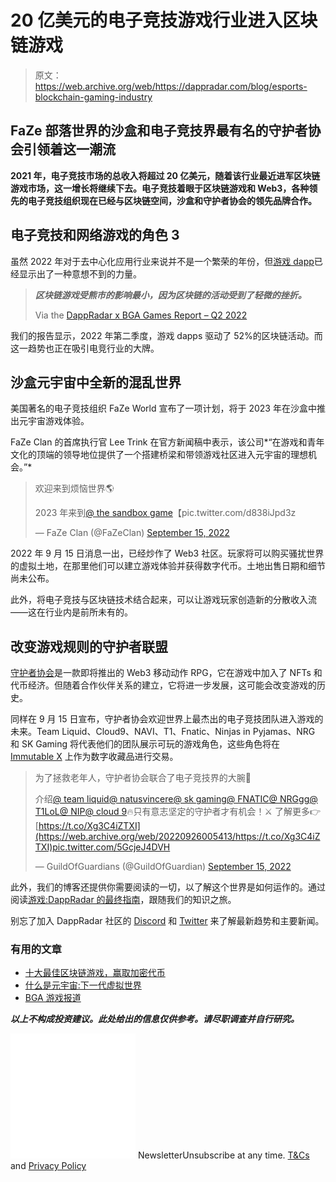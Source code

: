 # 20 亿美元的电子竞技游戏行业进入区块链游戏

> 原文：<https://web.archive.org/web/https://dappradar.com/blog/esports-blockchain-gaming-industry>

## FaZe 部落世界的沙盒和电子竞技界最有名的守护者协会引领着这一潮流

**2021 年，电子竞技市场的总收入将超过 20 亿美元，随着该行业最近进军区块链游戏市场，这一增长将继续下去。电子竞技着眼于区块链游戏和 Web3，各种领先的电子竞技组织现在已经与区块链空间，沙盒和守护者协会的领先品牌合作。**

## 电子竞技和网络游戏的角色 3

虽然 2022 年对于去中心化应用行业来说并不是一个繁荣的年份，但[游戏 dapp](https://web.archive.org/web/20220926005413/https://dappradar.com/topic/games)已经显示出了一种意想不到的力量。

> ***区块链游戏受熊市的影响最小，因为区块链的活动受到了轻微的挫折。***
> 
> Via the [DappRadar x BGA Games Report – Q2 2022](https://web.archive.org/web/20220926005413/https://dappradar.com/blog/dappradar-x-bga-games-report-q2-2022)

我们的报告显示，2022 年第二季度，游戏 dapps 驱动了 52%的区块链活动。而这一趋势也正在吸引电竞行业的大牌。

## 沙盒元宇宙中全新的混乱世界

美国著名的电子竞技组织 FaZe World 宣布了一项计划，将于 2023 年在沙盒中推出元宇宙游戏体验。

FaZe Clan 的首席执行官 Lee Trink 在官方新闻稿中表示，该公司*“在游戏和青年文化的顶端的领导地位提供了一个搭建桥梁和带领游戏社区进入元宇宙的理想机会。”*

> 欢迎来到烦恼世界🌎
> 
> 2023 年来到[@ the sandbox game](https://web.archive.org/web/20220926005413/https://twitter.com/TheSandboxGame?ref_src=twsrc%5Etfw)【pic.twitter.com/d838iJpd3z
> 
> — FaZe Clan (@FaZeClan) [September 15, 2022](https://web.archive.org/web/20220926005413/https://twitter.com/FaZeClan/status/1570397359493758984?ref_src=twsrc%5Etfw)

2022 年 9 月 15 日消息一出，已经炒作了 Web3 社区。玩家将可以购买骚扰世界的虚拟土地，在那里他们可以建立游戏体验并获得数字代币。土地出售日期和细节尚未公布。

此外，将电子竞技与区块链技术结合起来，可以让游戏玩家创造新的分散收入流——这在行业内是前所未有的。

## 改变游戏规则的守护者联盟

[守护者协会](https://web.archive.org/web/20220926005413/https://dappradar.com/immutablex/games/guild-of-guardians)是一款即将推出的 Web3 移动动作 RPG，它在游戏中加入了 NFTs 和代币经济。但随着合作伙伴关系的建立，它将进一步发展，这可能会改变游戏的历史。

同样在 9 月 15 日宣布，守护者协会欢迎世界上最杰出的电子竞技团队进入游戏的未来。Team Liquid、Cloud9、NAVI、T1、Fnatic、Ninjas in Pyjamas、NRG 和 SK Gaming 将代表他们的团队展示可玩的游戏角色，这些角色将在 [Immutable X](https://web.archive.org/web/20220926005413/https://dappradar.com/rankings/protocol/immutablex/category/games) 上作为数字收藏品进行交易。

> 为了拯救老年人，守护者协会联合了电子竞技界的大腕🤝
> 
> 介绍[@ team liquid](https://web.archive.org/web/20220926005413/https://twitter.com/TeamLiquid?ref_src=twsrc%5Etfw)[@ natusvincere](https://web.archive.org/web/20220926005413/https://twitter.com/natusvincere?ref_src=twsrc%5Etfw)[@ sk gaming](https://web.archive.org/web/20220926005413/https://twitter.com/SKGaming?ref_src=twsrc%5Etfw)[@ FNATIC](https://web.archive.org/web/20220926005413/https://twitter.com/FNATIC?ref_src=twsrc%5Etfw)[@ NRGgg](https://web.archive.org/web/20220926005413/https://twitter.com/NRGgg?ref_src=twsrc%5Etfw)[@ T1LoL](https://web.archive.org/web/20220926005413/https://twitter.com/T1LoL?ref_src=twsrc%5Etfw)[@ NIP](https://web.archive.org/web/20220926005413/https://twitter.com/NIP?ref_src=twsrc%5Etfw)[@ cloud 9](https://web.archive.org/web/20220926005413/https://twitter.com/Cloud9?ref_src=twsrc%5Etfw)🔥只有意志坚定的守护者才有机会！⚔️
> 了解更多👉[https://t.co/Xg3C4iZTXI](https://web.archive.org/web/20220926005413/https://t.co/Xg3C4iZTXI)pic.twitter.com/5GcjeJ4DVH
> 
> — GuildOfGuardians (@GuildOfGuardian) [September 15, 2022](https://web.archive.org/web/20220926005413/https://twitter.com/GuildOfGuardian/status/1570397741288919042?ref_src=twsrc%5Etfw)

此外，我们的博客还提供你需要阅读的一切，以了解这个世界是如何运作的。通过阅读[游戏:DappRadar 的最终指南](https://web.archive.org/web/20220926005413/https://dappradar.com/blog/gaming-dappradars-ultimate-guide)，跟随我们的知识之旅。

别忘了加入 DappRadar 社区的 [Discord](https://web.archive.org/web/20220926005413/https://discord.com/invite/4ybbssrHkm) 和 [Twitter](https://web.archive.org/web/20220926005413/https://twitter.com/DappRadar) 来了解最新趋势和主要新闻。

### 有用的文章

*   [十大最佳区块链游戏，赢取加密代币](https://web.archive.org/web/20220926005413/https://dappradar.com/blog/top-10-blockchain-games-to-play-and-earn-crypto-tokens)
*   [什么是元宇宙:下一代虚拟世界](https://web.archive.org/web/20220926005413/https://dappradar.com/blog/what-is-the-metaverse)
*   [BGA 游戏报道](https://web.archive.org/web/20220926005413/https://dappradar.com/blog/category/bga-game-reports)

***以上不构成投资建议。此处给出的信息仅供参考。请尽职调查并自行研究。***

![](img/6d5a4a2d609c56e1a5771717e54ba759.png) NewsletterUnsubscribe at any time. [T&Cs](https://web.archive.org/web/20220926005413/https://dappradar.com/terms) and [Privacy Policy](https://web.archive.org/web/20220926005413/https://dappradar.com/privacy-policy)